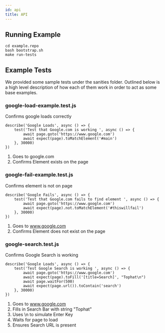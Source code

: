 ```yaml
---
id: api
title: API
---
```


## Running Example
```
cd example.repo
bash bootstrap.sh
make run-tests
```

## Example Tests

We provided some sample tests under the sanities folder. Outlined below is a high level description of how each of them work in order to act as some base examples.

### **google-load-example.test.js**
Confirms google loads correctly

```
describe('Google Loads', async () => {
    test('Test that Google.com is working ', async () => {
        await page.goto('https://www.google.com')
        await expect(page).toMatchElement('#main')
    }, 30000)
})

```

1. Goes to google.com
2. Confirms Element exists on the page

### **google-fail-example.test.js**
Confirms element is not on page

```
describe('Google Fails', async () => {
    test('Test that Google.com fails to find element ', async () => {
        await page.goto('https://www.google.com')
        await expect(page).not.toMatchElement('#thiswillfail')
    }, 30000)
})
```

1. Goes to www.google.com
2. Confirms Element does not exist on the page

### **google-search.test.js**
Confirms Google Search is working

```
describe('Google Loads', async () => {
    test('Test Google Search is working ', async () => {
        await page.goto('https://www.google.com')
        await expect(page).toFill('[title=Search]', "Tophat\n")
        await page.waitFor(500)
        await expect(page.url()).toContain('search')
    }, 30000)
})

```

1. Goes to www.google.com
2. Fills in Search Bar with string "Tophat"
3. Uses \n to simulate Enter Key
4. Waits for page to load
5. Ensures Search URL is present
